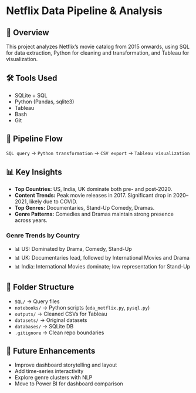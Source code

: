 # Netflix Data Pipeline & Analysis

## 🎯 Overview
This project analyzes Netflix’s movie catalog from 2015 onwards, using SQL for data extraction, Python for cleaning and transformation, and Tableau for visualization.

## 🛠 Tools Used
- SQLite + SQL
- Python (Pandas, sqlite3)
- Tableau
- Bash
- Git

## 🔁 Pipeline Flow
`SQL query` → `Python transformation` → `CSV export` → `Tableau visualization`

## 📊 Key Insights
- **Top Countries:** US, India, UK dominate both pre- and post-2020.
- **Content Trends:** Peak movie releases in 2017. Significant drop in 2020–2021, likely due to COVID.
- **Top Genres:** Documentaries, Stand-Up Comedy, Dramas.
- **Genre Patterns:** Comedies and Dramas maintain strong presence across years.

### Genre Trends by Country
- 📊 US: Dominated by Drama, Comedy, Stand-Up
- 📊 UK: Documentaries lead, followed by International Movies and Drama
- 📊 India: International Movies dominate; low representation for Stand-Up


## 📂 Folder Structure
- `SQL/` → Query files  
- `notebooks/` → Python scripts (`eda_netflix.py`, `pysql.py`)  
- `outputs/` → Cleaned CSVs for Tableau  
- `datasets/` → Original datasets  
- `databases/` → SQLite DB  
- `.gitignore` → Clean repo boundaries

## 🚀 Future Enhancements
- Improve dashboard storytelling and layout
- Add time-series interactivity
- Explore genre clusters with NLP
- Move to Power BI for dashboard comparison
